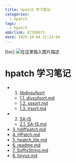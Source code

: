 ```yaml
---
title: hpatch 学习笔记
categories:
  - hpatch
tags:
  - hpatch
abbrlink: 873586f3
date: 2025-10-04 22:23:04
---
```

<meta name="referrer" content="no-referrer" />

[toc]
![在这里插入图片描述](https://i-blog.csdnimg.cn/direct/93f1630e8e904bf59a2eae5fe7931de9.png)
# hpatch 学习笔记

- 1. [libdivsufsort](libdivsufsort/)
  - [1.1. divsufsort.md](libdivsufsort/divsufsort.md)
  - [1.2. sssort.md](libdivsufsort/sssort.md)
  - [1.3. trsort.md](libdivsufsort/trsort.md)
- 2. [SA-IS](SA-IS/)
  - [2.1. SA-IS.md](SA-IS/SA-IS.md)
- [3. hdiffpatch.md](hdiffpatch.md)
- [4. HPatch.md](HPatch.md)
- [5. hpatch_lite.md](hpatch_lite.md)
- [6. readme.md](readme.md)
- [7. SuffixString.md](SuffixString.md)
- [8. tinyuz.md](tinyuz.md)
